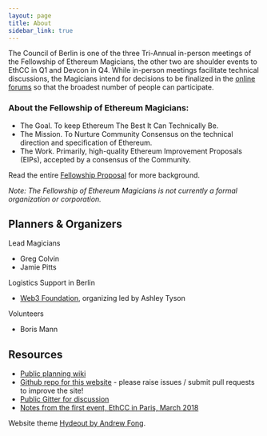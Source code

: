 ```yaml
---
layout: page
title: About
sidebar_link: true
---
```


The Council of Berlin is one of the three Tri-Annual in-person meetings of the Fellowship of Ethereum Magicians, the other two are shoulder events to EthCC in Q1 and Devcon in Q4. While in-person meetings facilitate technical discussions, the Magicians intend for decisions to be finalized in the [online forums](https://ethereum-magicians.org) so that the broadest number of people can participate.

### About the Fellowship of Ethereum Magicians:

* The Goal. To keep Ethereum The Best It Can Technically Be.
* The Mission. To Nurture Community Consensus on the technical direction and specification of Ethereum.
* The Work. Primarily, high-quality Ethereum Improvement Proposals (EIPs), accepted by a consensus of the Community.

Read the entire [Fellowship Proposal](https://goo.gl/DrJRJV) for more background.

_Note: The Fellowship of Ethereum Magicians is not currently a formal organization or corporation._

## Planners & Organizers

Lead Magicians
* Greg Colvin
* Jamie Pitts

Logistics Support in Berlin
* [Web3 Foundation](http://web3.foundation), organizing led by Ashley Tyson

Volunteers
* Boris Mann


## Resources

* [Public planning wiki](https://ethereum-magicians.org/t/berlin-council-planning-wiki-feedback/325)
* [Github repo for this website](https://github.com/ethereum-magicians/berlin-council) - please raise issues / submit pull requests to improve the site!
* [Public Gitter for discussion](https://gitter.im/ethereum-magicians/berlin-council)
* [Notes from the first event, EthCC in Paris, March 2018](https://docs.google.com/document/d/1rgQnZKpNc71XUotSTVmHt9La8y3_yKi8te1bH396AWA/edit)

Website theme [Hydeout by Andrew Fong](https://github.com/fongandrew/hydeout/).
